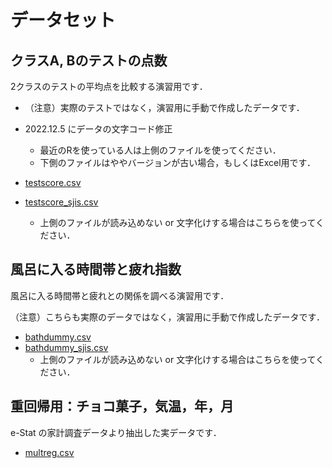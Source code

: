 # データセット

## クラスA, Bのテストの点数

2クラスのテストの平均点を比較する演習用です．

- （注意）実際のテストではなく，演習用に手動で作成したデータです．
- 2022.12.5 にデータの文字コード修正
    - 最近のRを使っている人は上側のファイルを使ってください．
    - 下側のファイルはややバージョンが古い場合，もしくはExcel用です．

- [testscore.csv](testscore.csv)
- [testscore_sjis.csv](testscore_sjis.csv)
    - 上側のファイルが読み込めない or 文字化けする場合はこちらを使ってください．

## 風呂に入る時間帯と疲れ指数

風呂に入る時間帯と疲れとの関係を調べる演習用です．

（注意）こちらも実際のデータではなく，演習用に手動で作成したデータです．

- [bathdummy.csv](bathdummy.csv)
- [bathdummy_sjis.csv](bathdummy_sjis.csv)
    - 上側のファイルが読み込めない or 文字化けする場合はこちらを使ってください．

## 重回帰用：チョコ菓子，気温，年，月

e-Stat の家計調査データより抽出した実データです．

- [multreg.csv](multreg.csv)


